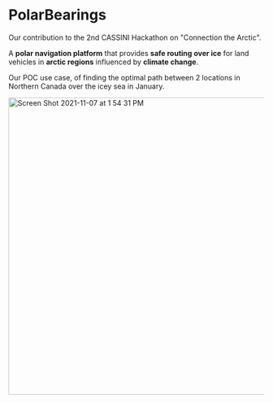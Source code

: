 # PolarBearings
Our contribution to the 2nd CASSINI Hackathon on "Connection the Arctic". 

A **polar navigation platform** that provides **safe routing over ice** for land vehicles in **arctic regions** influenced by **climate change**.


Our POC use case, of finding the optimal path between 2 locations in Northern Canada over the icey sea in January. 

<img width="585" alt="Screen Shot 2021-11-07 at 1 54 31 PM" src="https://user-images.githubusercontent.com/11790763/140645768-0df1c265-15f0-490f-bf61-4ecaa93911df.png">


